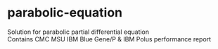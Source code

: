 # parabolic-equation
Solution for parabolic partial differential equation\
Contains CMC MSU IBM Blue Gene/P & IBM Polus performance report

